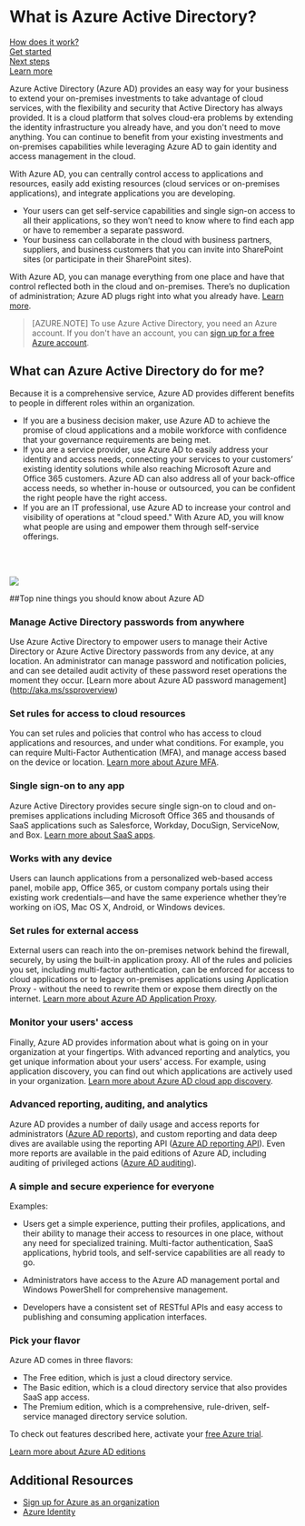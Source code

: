 <properties
	pageTitle="What is Azure Active Directory?"
	description="Use Azure Active Directory to extend your existing on-premises identities into the cloud or develop Azure AD integrated applications."
	services="active-directory"
	documentationCenter=""
	authors="curtand"
	manager="terrylan"
	editor=""/>

<tags
	ms.service="active-directory"
	ms.workload="identity"
	ms.tgt_pltfrm="na"
	ms.devlang="na"
	ms.topic="article"
	ms.date="05/11/2015"
	ms.author="curtand"/>


# What is Azure Active Directory?


[How does it work?](active-directory-works.md)<br>
[Get started](active-directory-get-started.md)<br>
[Next steps](active-directory-next-steps.md)<br>
[Learn more](active-directory-learn-map.md)

Azure Active Directory (Azure AD) provides an easy way for your business to extend your on-premises investments to take advantage of cloud services, with the flexibility and security that Active Directory has always provided. It is a cloud platform that solves cloud-era problems by extending the identity infrastructure you already have, and you don't need to move anything. You can continue to benefit from your existing investments and on-premises capabilities while leveraging Azure AD to gain identity and access management in the cloud.

With Azure AD, you can centrally control access to applications and resources, easily add existing resources (cloud services or on-premises applications), and integrate applications you are developing.
- Your users can get self-service capabilities and single sign-on access to all their applications, so they won’t need to know where to find each app or have to remember a separate password.
- Your business can collaborate in the cloud with business partners, suppliers, and business customers that you can invite into SharePoint sites (or participate in their SharePoint sites).

With Azure AD, you can manage everything from one place and have that control reflected both in the cloud and on-premises. There’s no duplication of administration; Azure AD plugs right into what you already have. [Learn more](active-directory-aadconnect.md).




> [AZURE.NOTE] To use Azure Active Directory, you need an Azure account. If you don't have an account, you can [sign up for a free Azure account](http://azure.microsoft.com/pricing/free-trial/).


## What can Azure Active Directory do for me?

Because it is a comprehensive service, Azure AD provides different benefits to people in different roles within an organization.

- If you are a business decision maker, use Azure AD to achieve the promise of cloud applications and a mobile workforce with confidence that your governance requirements are being met.
- If you are a service provider, use Azure AD to easily address your identity and access needs, connecting your services to your customers’ existing identity solutions while also reaching Microsoft Azure and Office 365 customers. Azure AD can also address all of your back-office access needs, so whether in-house or outsourced, you can be confident the right people have the right access.
- If you are an IT professional, use Azure AD to increase your control and visibility of operations at "cloud speed." With Azure AD, you will know what people are using and empower them through self-service offerings.
<br>
<br>

![][1]

##Top nine things you should know about Azure AD

### Manage Active Directory passwords from anywhere

Use Azure Active Directory to empower users to manage their Active Directory or Azure Active Directory passwords from any device, at any location.  An administrator can manage password and notification policies, and can see detailed audit activity of these password reset operations the moment they occur. [Learn more about Azure AD password management] (http://aka.ms/ssproverview)

### Set rules for access to cloud resources

You can set rules and policies that control who has access to cloud applications and resources, and under what conditions. For example, you can require Multi-Factor Authentication (MFA), and manage access based on the device or location. [Learn more about Azure MFA](multi-factor-authentication.md).

### Single sign-on to any app

Azure Active Directory provides secure single sign-on to cloud and on-premises applications including Microsoft Office 365 and thousands of SaaS applications such as Salesforce, Workday, DocuSign, ServiceNow, and Box. [Learn more about SaaS apps](http://azure.microsoft.com/marketplace/active-directory/).

### Works with any device

Users can launch applications from a personalized web-based access panel, mobile app, Office 365, or custom company portals using their existing work credentials—and have the same experience whether they’re working on iOS, Mac OS X, Android, or Windows devices.

### Set rules for external access

External users can reach into the on-premises network behind the firewall, securely, by using the built-in application proxy. All of the rules and policies you set, including multi-factor authentication, can be enforced for access to cloud applications or to legacy on-premises applications using Application Proxy - without the need to rewrite them or expose them directly on the internet.  [Learn more about Azure AD Application Proxy](https://msdn.microsoft.com/library/azure/dn768219.aspx).

### Monitor your users' access

Finally, Azure AD provides information about what is going on in your organization at your fingertips. With advanced reporting and analytics, you get unique information about your users’ access. For example, using application discovery, you can find out which applications are actively used in your organization. [Learn more about Azure AD cloud app discovery](https://appdiscovery.azure.com/).

### Advanced reporting, auditing, and analytics
Azure AD provides a number of daily usage and access reports for administrators ([Azure AD reports](active-directory-view-access-usage-reports.md)), and custom reporting and data deep dives are available using the reporting API ([Azure AD reporting API](active-directory-reporting-api-getting-started.md)). Even more reports are available in the paid editions of Azure AD, including auditing of privileged actions ([Azure AD auditing](active-directory-view-access-usage-reports.md)).

### A simple and secure experience for everyone

Examples:
- Users get a simple experience, putting their profiles, applications, and their ability to manage their access to resources in one place, without any need for specialized training. Multi-factor authentication, SaaS applications, hybrid tools, and self-service capabilities are all ready to go.

- Administrators have access to the Azure AD management portal and Windows PowerShell for comprehensive management.

- Developers have a consistent set of RESTful APIs and easy access to publishing and consuming application interfaces.

### Pick your flavor

Azure AD comes in three flavors:

- The Free edition, which is just a cloud directory service.
- The Basic edition, which is a cloud directory service that also provides SaaS app access.
- The Premium edition, which is a comprehensive, rule-driven, self-service managed directory service solution.

To check out features described here, activate your [free Azure trial](http://azure.microsoft.com/trial/get-started-active-directory/).

[Learn more about Azure AD editions](active-directory-editions.md)


## Additional Resources

* [Sign up for Azure as an organization](sign-up-organization.md)
* [Azure Identity](fundamentals-identity.md)

<!--Image references-->
[1]: ./media/active-directory-whatis/Azure_Active_Directory.png
